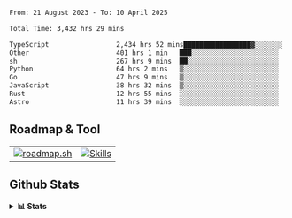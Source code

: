 <!--START_SECTION:waka-->

```txt
From: 21 August 2023 - To: 10 April 2025

Total Time: 3,432 hrs 29 mins

TypeScript                 2,434 hrs 52 mins█████████████████▓░░░░░░░   70.94 %
Other                      401 hrs 1 min   ███░░░░░░░░░░░░░░░░░░░░░░   11.68 %
sh                         267 hrs 9 mins  ██░░░░░░░░░░░░░░░░░░░░░░░   07.78 %
Python                     64 hrs 2 mins   ▒░░░░░░░░░░░░░░░░░░░░░░░░   01.87 %
Go                         47 hrs 9 mins   ▒░░░░░░░░░░░░░░░░░░░░░░░░   01.37 %
JavaScript                 38 hrs 32 mins  ▒░░░░░░░░░░░░░░░░░░░░░░░░   01.12 %
Rust                       12 hrs 55 mins  ░░░░░░░░░░░░░░░░░░░░░░░░░   00.38 %
Astro                      11 hrs 39 mins  ░░░░░░░░░░░░░░░░░░░░░░░░░   00.34 %
```

<!--END_SECTION:waka-->

## Roadmap & Tool
<table align="center">
  <tr>
    <td>
      <a href="https://roadmap.sh">
        <img src="https://roadmap.sh/card/tall/6505f3e78dfc79db2fff8e3e?variant=dark" alt="roadmap.sh" />
      </a>
    </td>
    <td>
      <a href="https://github.com/chaninlaw">
        <img src="https://skillicons.dev/icons?i=js,typescript,nodejs,nestjs,react,next,astro,html,css,tailwind,postgres,prisma,docker,git,rust,go&perline=7&theme=dark" alt="Skills" />
      </a>
    </td>
  </tr>
</table>

## Github Stats
<details close>
  <summary><b>📊 Stats</b></summary>
  <div align="center">
    
<picture>
  <source
    srcset="https://github-readme-stats.vercel.app/api?username=chaninlaw&show_icons=true&theme=dark"
    media="(prefers-color-scheme: dark)"
  />
  <source
    srcset="https://github-readme-stats.vercel.app/api?username=chaninlaw&show_icons=true"
    media="(prefers-color-scheme: light), (prefers-color-scheme: no-preference)"
  />
  <img src="https://github-readme-stats.vercel.app/api?username=chaninlaw&show_icons=true" />
</picture>
    
<picture>
  <source
    srcset="https://github-readme-stats.vercel.app/api/top-langs/?username=chaninlaw&layout=donut&theme=dark"
    media="(prefers-color-scheme: dark)"
  />
  <source
    srcset="https://github-readme-stats.vercel.app/api/top-langs/?username=chaninlaw&layout=donut"
    media="(prefers-color-scheme: light), (prefers-color-scheme: no-preference)"
  />
  <img src="https://github-readme-stats.vercel.app/api/top-langs/?username=chaninlaw&layout=donut" />
</picture>
    
  </div>
  
</details>


